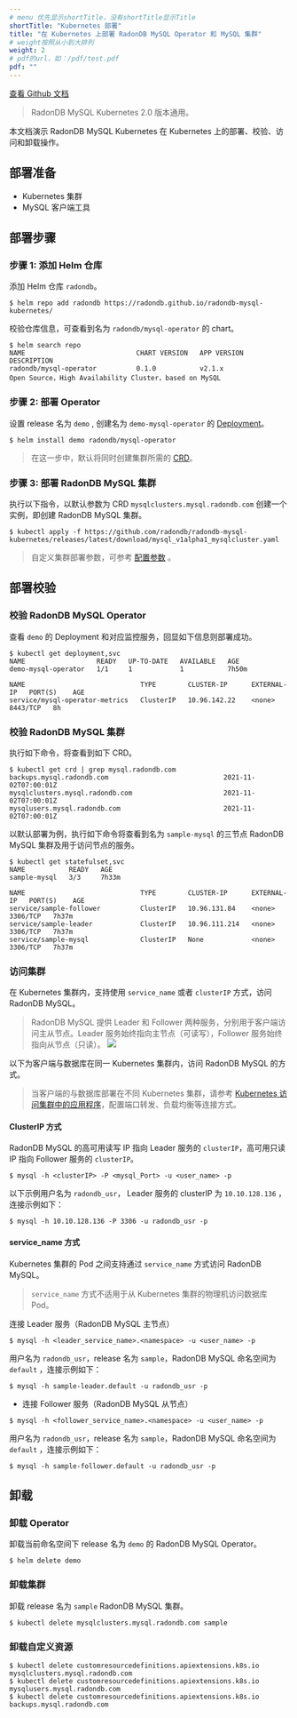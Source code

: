 ```yaml
---
# menu 优先显示shortTitle，没有shortTitle显示Title
shortTitle: "Kubernetes 部署"
title: "在 Kubernetes 上部署 RadonDB MySQL Operator 和 MySQL 集群"
# weight按照从小到大排列
weight: 2
# pdf的url，如：/pdf/test.pdf
pdf: ""
---
```


[查看 Github 文档](https://github.com/radondb/radondb-mysql-kubernetes/blob/main/docs/zh-cn/deploy_radondb-mysql_operator_on_k8s.md)

> RadonDB MySQL Kubernetes 2.0 版本通用。

本文档演示 RadonDB MySQL Kubernetes 在 Kubernetes 上的部署、校验、访问和卸载操作。

## 部署准备

- Kubernetes 集群
- MySQL 客户端工具

## 部署步骤

### 步骤 1: 添加 Helm 仓库
添加 Helm 仓库 `radondb`。
```shell
$ helm repo add radondb https://radondb.github.io/radondb-mysql-kubernetes/
```

校验仓库信息，可查看到名为 `radondb/mysql-operator` 的 chart。

```shell
$ helm search repo
NAME                            CHART VERSION   APP VERSION                     DESCRIPTION                 
radondb/mysql-operator          0.1.0           v2.1.x                          Open Source，High Availability Cluster，based on MySQL                     
```

### 步骤 2: 部署 Operator

设置 release 名为 `demo` , 创建名为 `demo-mysql-operator` 的 [Deployment](https://kubernetes.io/zh/docs/concepts/workloads/controllers/deployment/)。

```shell
$ helm install demo radondb/mysql-operator
```
 
> 在这一步中，默认将同时创建集群所需的 [CRD](https://kubernetes.io/zh/docs/concepts/extend-kubernetes/api-extension/custom-resources/)。

### 步骤 3: 部署 RadonDB MySQL 集群

执行以下指令，以默认参数为 CRD `mysqlclusters.mysql.radondb.com` 创建一个实例，即创建 RadonDB MySQL 集群。

```shell
$ kubectl apply -f https://github.com/radondb/radondb-mysql-kubernetes/releases/latest/download/mysql_v1alpha1_mysqlcluster.yaml
```
> 自定义集群部署参数，可参考 [配置参数](../config_para/) 。


## 部署校验

### 校验 RadonDB MySQL Operator

查看 `demo` 的 Deployment 和对应监控服务，回显如下信息则部署成功。

```shell
$ kubectl get deployment,svc
NAME                  READY   UP-TO-DATE   AVAILABLE   AGE
demo-mysql-operator   1/1     1            1           7h50m

NAME                             TYPE        CLUSTER-IP      EXTERNAL-IP   PORT(S)    AGE
service/mysql-operator-metrics   ClusterIP   10.96.142.22    <none>        8443/TCP   8h
```

### 校验 RadonDB MySQL 集群

执行如下命令，将查看到如下 CRD。

```shell
$ kubectl get crd | grep mysql.radondb.com
backups.mysql.radondb.com                             2021-11-02T07:00:01Z
mysqlclusters.mysql.radondb.com                       2021-11-02T07:00:01Z
mysqlusers.mysql.radondb.com                          2021-11-02T07:00:01Z
```

以默认部署为例，执行如下命令将查看到名为 `sample-mysql` 的三节点 RadonDB MySQL 集群及用于访问节点的服务。

```shell
$ kubectl get statefulset,svc
NAME           READY   AGE
sample-mysql   3/3     7h33m

NAME                             TYPE        CLUSTER-IP      EXTERNAL-IP   PORT(S)    AGE
service/sample-follower          ClusterIP   10.96.131.84    <none>        3306/TCP   7h37m
service/sample-leader            ClusterIP   10.96.111.214   <none>        3306/TCP   7h37m
service/sample-mysql             ClusterIP   None            <none>        3306/TCP   7h37m
```

### 访问集群

在 Kubernetes 集群内，支持使用 `service_name` 或者 `clusterIP` 方式，访问 RadonDB MySQL。

> RadonDB MySQL 提供 Leader 和 Follower 两种服务，分别用于客户端访问主从节点。Leader 服务始终指向主节点（可读写），Follower 服务始终指向从节点（只读）。
![](https://radondb.com/images/projects/mysql/mysql-architecture.png)

以下为客户端与数据库在同一 Kubernetes 集群内，访问 RadonDB MySQL 的方式。

> 当客户端的与数据库部署在不同 Kubernetes 集群，请参考 [Kubernetes 访问集群中的应用程序](https://kubernetes.io/zh/docs/tasks/access-application-cluster/)，配置端口转发、负载均衡等连接方式。


#### ClusterIP 方式

RadonDB MySQL 的高可用读写 IP 指向 Leader 服务的 `clusterIP`，高可用只读 IP 指向 Follower 服务的 `clusterIP`。

```shell
$ mysql -h <clusterIP> -P <mysql_Port> -u <user_name> -p
```

以下示例用户名为 `radondb_usr`， Leader 服务的 clusterIP 为 `10.10.128.136` ，连接示例如下：

```shell
$ mysql -h 10.10.128.136 -P 3306 -u radondb_usr -p
```

#### service_name 方式

Kubernetes 集群的 Pod 之间支持通过 `service_name` 方式访问 RadonDB MySQL。

> `service_name` 方式不适用于从 Kubernetes 集群的物理机访问数据库 Pod。

连接 Leader 服务（RadonDB MySQL 主节点）

```shell
$ mysql -h <leader_service_name>.<namespace> -u <user_name> -p
```

用户名为 `radondb_usr`，release 名为 `sample`，RadonDB MySQL 命名空间为 `default` ，连接示例如下：

```shell
$ mysql -h sample-leader.default -u radondb_usr -p
```

* 连接 Follower 服务（RadonDB MySQL 从节点）

```shell
$ mysql -h <follower_service_name>.<namespace> -u <user_name> -p
```

用户名为 `radondb_usr`，release 名为 `sample`，RadonDB MySQL 命名空间为 `default` ，连接示例如下：

```shell
$ mysql -h sample-follower.default -u radondb_usr -p  
```


## 卸载

### 卸载 Operator

卸载当前命名空间下 release 名为 `demo` 的 RadonDB MySQL Operator。

```shell
$ helm delete demo
```

### 卸载集群

卸载 release 名为 `sample` RadonDB MySQL 集群。

```shell
$ kubectl delete mysqlclusters.mysql.radondb.com sample
```

### 卸载自定义资源

```shell
$ kubectl delete customresourcedefinitions.apiextensions.k8s.io mysqlclusters.mysql.radondb.com
$ kubectl delete customresourcedefinitions.apiextensions.k8s.io mysqlusers.mysql.radondb.com
$ kubectl delete customresourcedefinitions.apiextensions.k8s.io backups.mysql.radondb.com
```

